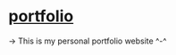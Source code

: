 # [portfolio](https://pratishthasaini.github.io/portfolio/)
-> This is my personal portfolio website ^-^
